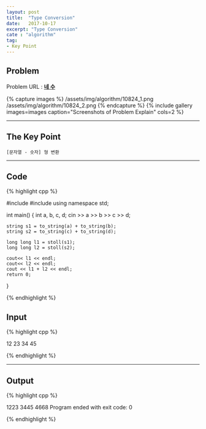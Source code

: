 ```yaml
---
layout: post
title:  "Type Conversion"
date:   2017-10-17
excerpt: "Type Conversion"
cate : "algorithm"
tag:
- Key Point
---
```


## Problem
Problem URL : **[네 수](https://www.acmicpc.net/problem/10824)**

{% capture images %}
    /assets/img/algorithm/10824_1.png
    /assets/img/algorithm/10824_2.png
{% endcapture %}
{% include gallery images=images caption="Screenshots of Problem Explain" cols=2 %}

---


## The Key Point
    [문자열 - 숫자] 형 변환

---


## Code
{% highlight cpp %}


#include <iostream>
#include <string>
using namespace std;

int main() {
    int a, b, c, d;
    cin >> a >> b >> c >> d;
    
    string s1 = to_string(a) + to_string(b);
    string s2 = to_string(c) + to_string(d);
    
    long long l1 = stoll(s1);
    long long l2 = stoll(s2);
    
    cout<< l1 << endl;
    cout<< l2 << endl;
    cout << l1 + l2 << endl;
    return 0;
}

{% endhighlight %}

## Input

{% highlight cpp %}

12 23 34 45

{% endhighlight %}

---
## Output

{% highlight cpp %}

1223
3445
4668
Program ended with exit code: 0

{% endhighlight %}



